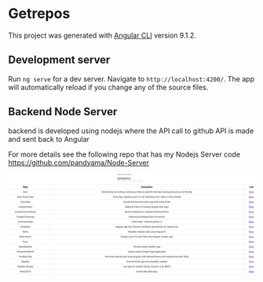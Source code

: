# Getrepos

This project was generated with [Angular CLI](https://github.com/angular/angular-cli) version 9.1.2.

## Development server

Run `ng serve` for a dev server. Navigate to `http://localhost:4200/`. The app will automatically reload if you change any of the source files.

## Backend Node Server

backend is developed using nodejs where the API call to github API is made and sent back to Angular

For more details see the following repo that has my Nodejs Server code
https://github.com/pandyama/Node-Server


![1](https://github.com/pandyama/Get-Repos/blob/master/capture1.PNG)
